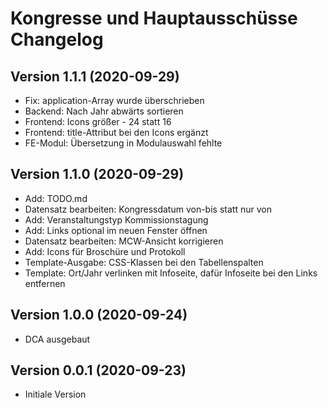 # Kongresse und Hauptausschüsse Changelog

## Version 1.1.1 (2020-09-29)

* Fix: application-Array wurde überschrieben
* Backend: Nach Jahr abwärts sortieren
* Frontend: Icons größer - 24 statt 16
* Frontend: title-Attribut bei den Icons ergänzt
* FE-Modul: Übersetzung in Modulauswahl fehlte

## Version 1.1.0 (2020-09-29)

* Add: TODO.md
* Datensatz bearbeiten: Kongressdatum von-bis statt nur von
* Add: Veranstaltungstyp Kommissionstagung
* Add: Links optional im neuen Fenster öffnen
* Datensatz bearbeiten: MCW-Ansicht korrigieren
* Add: Icons für Broschüre und Protokoll
* Template-Ausgabe: CSS-Klassen bei den Tabellenspalten
* Template: Ort/Jahr verlinken mit Infoseite, dafür Infoseite bei den Links entfernen

## Version 1.0.0 (2020-09-24)

* DCA ausgebaut

## Version 0.0.1 (2020-09-23)

* Initiale Version
